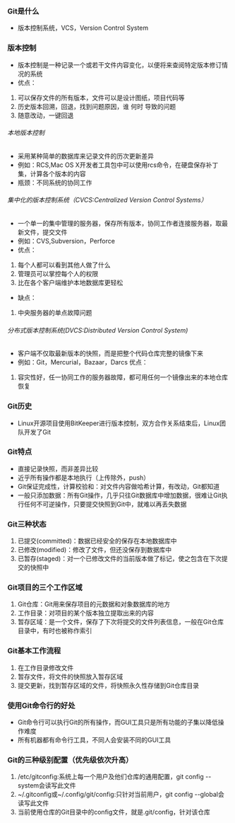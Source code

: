 ### Git是什么
- 版本控制系统，VCS，Version Control System
### 版本控制
- 版本控制是一种记录一个或若干文件内容变化，以便将来查阅特定版本修订情况的系统
- 优点：
1. 可以保存文件的所有版本，文件可以是设计图纸，项目代码等
2. 历史版本回溯，回退，找到问题原因，谁 何时 导致的问题
3. 随意改动，一键回退
###### 本地版本控制
- 采用某种简单的数据库来记录文件的历次更新差异
- 例如：RCS,Mac OS X开发者工具包中可以使用rcs命令，在硬盘保存补丁集，计算各个版本的内容
- 瓶颈：不同系统的协同工作
###### 集中化的版本控制系统（CVCS:Centralized Version Control Systems）
- 一个单一的集中管理的服务器，保存所有版本，协同工作者连接服务器，取最新文件，提交文件
- 例如：CVS,Subversion，Perforce
- 优点：
1. 每个人都可以看到其他人做了什么
2. 管理员可以掌控每个人的权限
3. 比在各个客户端维护本地数据库更轻松
- 缺点：
1. 中央服务器的单点故障问题
###### 分布式版本控制系统(DVCS:Distributed Version Control System)
- 客户端不仅取最新版本的快照，而是把整个代码仓库完整的镜像下来
- 例如：Git，Mercurial，Bazaar，Darcs
优点：
1. 容灾性好，任一协同工作的服务器故障，都可用任何一个镜像出来的本地仓库恢复
### Git历史
- Linux开源项目使用BitKeeper进行版本控制，双方合作关系结束后，Linux团队开发了Git
### Git特点
- 直接记录快照，而非差异比较
- 近乎所有操作都是本地执行（上传除外，push）
- Git保证完成性，计算校验和：对文件内容做哈希计算，有改动，Git都知道
- 一般只添加数据：所有Git操作，几乎只往Git数据库中增加数据，很难让Git执行任何不可逆操作，只要提交快照到Git中，就难以再丢失数据
### Git三种状态
1. 已提交(committed)：数据已经安全的保存在本地数据库中
2. 已修改(modified)：修改了文件，但还没保存到数据库中
3. 已暂存(staged)：对一个已修改文件的当前版本做了标记，使之包含在下次提交的快照中
### Git项目的三个工作区域
1. Git仓库：Git用来保存项目的元数据和对象数据库的地方
2. 工作目录：对项目的某个版本独立提取出来的内容
3. 暂存区域：是一个文件，保存了下次将提交的文件列表信息，一般在Git仓库目录中，有时也被称作索引
### Git基本工作流程
1. 在工作目录修改文件
2. 暂存文件，将文件的快照放入暂存区域
3. 提交更新，找到暂存区域的文件，将快照永久性存储到Git仓库目录
### 使用Git命令行的好处
- Git命令行可以执行Git的所有操作，而GUI工具只是所有功能的子集以降低操作难度
- 所有机器都有命令行工具，不同人会安装不同的GUI工具
### Git的三种级别配置（优先级依次升高）
1. /etc/gitconfig:系统上每一个用户及他们仓库的通用配置，git config --system会读写此文件
2. ~/.gitconfig或~/.config/git/config:只针对当前用户，git config --global会读写此文件
3. 当前使用仓库的Git目录中的config文件，就是.git/config，针对该仓库
